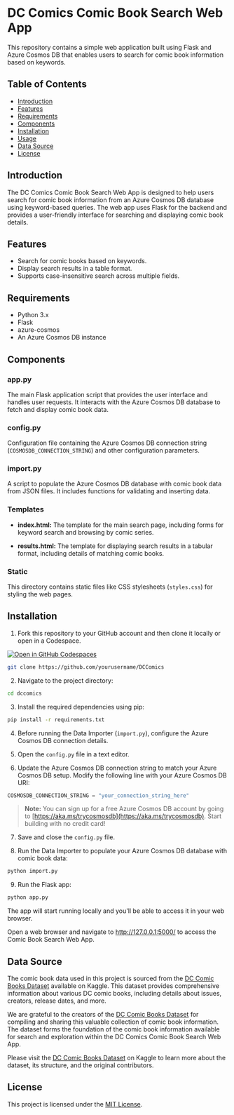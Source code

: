 # DC Comics Comic Book Search Web App

This repository contains a simple web application built using Flask and Azure Cosmos DB that enables users to search for comic book information based on keywords.

## Table of Contents

- [Introduction](#introduction)
- [Features](#features)
- [Requirements](#requirements)
- [Components](#components)
- [Installation](#installation)
- [Usage](#usage)
- [Data Source](#data-source)
- [License](#license)

## Introduction

The DC Comics Comic Book Search Web App is designed to help users search for comic book information from an Azure Cosmos DB database using keyword-based queries. The web app uses Flask for the backend and provides a user-friendly interface for searching and displaying comic book details.

## Features

- Search for comic books based on keywords.
- Display search results in a table format.
- Supports case-insensitive search across multiple fields.

## Requirements

- Python 3.x
- Flask
- azure-cosmos
- An Azure Cosmos DB instance

## Components

### app.py

The main Flask application script that provides the user interface and handles user requests. It interacts with the Azure Cosmos DB database to fetch and display comic book data.

### config.py

Configuration file containing the Azure Cosmos DB connection string (`COSMOSDB_CONNECTION_STRING`) and other configuration parameters.

### import.py

A script to populate the Azure Cosmos DB database with comic book data from JSON files. It includes functions for validating and inserting data.

### Templates

- **index.html:** The template for the main search page, including forms for keyword search and browsing by comic series.

- **results.html:** The template for displaying search results in a tabular format, including details of matching comic books.

### Static

This directory contains static files like CSS stylesheets (`styles.css`) for styling the web pages.

## Installation

1. Fork this repository to your GitHub account and then clone it locally or open in a Codespace.

[![Open in GitHub Codespaces](https://github.com/codespaces/badge.svg)](https://codespaces.new/jaydestro/DCComics)

```bash
git clone https://github.com/yourusername/DCComics
```

2. Navigate to the project directory:

```bash
cd dccomics
```

3. Install the required dependencies using pip:

```bash
pip install -r requirements.txt
```

4. Before running the Data Importer (`import.py`), configure the Azure Cosmos DB connection details.

5. Open the `config.py` file in a text editor.

6. Update the Azure Cosmos DB connection string to match your Azure Cosmos DB setup. Modify the following line with your Azure Cosmos DB URI:

```python
COSMOSDB_CONNECTION_STRING = "your_connection_string_here"
```

> **Note:** You can sign up for a free Azure Cosmos DB account by going to [https://aka.ms/trycosmosdb](https://aka.ms/trycosmosdb). Start building with no credit card!

7. Save and close the `config.py` file.

8. Run the Data Importer to populate your Azure Cosmos DB database with comic book data:

```bash
python import.py
```

9. Run the Flask app:

```bash 
python app.py
```

The app will start running locally and you'll be able to access it in your web browser.

Open a web browser and navigate to http://127.0.0.1:5000/ to access the Comic Book Search Web App.

## Data Source

The comic book data used in this project is sourced from the [DC Comic Books Dataset](https://www.kaggle.com/datasets/deepcontractor/dc-comic-books-dataset) available on Kaggle. This dataset provides comprehensive information about various DC comic books, including details about issues, creators, release dates, and more.

We are grateful to the creators of the [DC Comic Books Dataset](https://www.kaggle.com/datasets/deepcontractor/dc-comic-books-dataset) for compiling and sharing this valuable collection of comic book information. The dataset forms the foundation of the comic book information available for search and exploration within the DC Comics Comic Book Search Web App.

Please visit the [DC Comic Books Dataset](https://www.kaggle.com/datasets/deepcontractor/dc-comic-books-dataset) on Kaggle to learn more about the dataset, its structure, and the original contributors.

## License

This project is licensed under the [MIT License](LICENSE).
